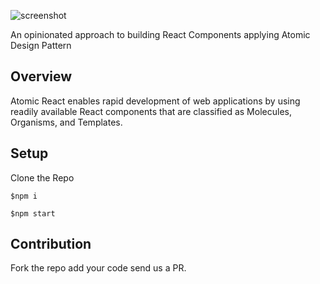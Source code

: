 ![screenshot](https://preview.ibb.co/gWSEwF/atomic_react_v4_med.png)

An opinionated approach to building React Components applying Atomic Design Pattern

## Overview
Atomic React enables rapid development of web applications by using readily available React components that are classified as Molecules, Organisms, and Templates.

## Setup
Clone the Repo

`$npm i`

`$npm start`

## Contribution
Fork the repo add your code send us a PR.
